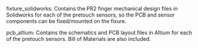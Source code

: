 fixture_solidworks: Contains the PR2 finger mechanical design files in Solidworks for each of the pretouch sensors, so the PCB and sensor components can be fixed/mounted on the fixure.


pcb_altium: Contains the schematics and PCB layout files in Altium for each of the pretouch sensors. Bill of Materials are also included.